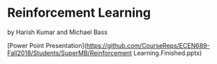 # Reinforcement Learning
by Harish Kumar and Michael Bass

[Power Point Presentation](https://github.com/CourseReps/ECEN689-Fall2018/Students/SuperMB/Reinforcement Learning.Finished.pptx)
